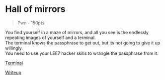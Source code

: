 # Hall of mirrors
> Pwn - 150pts

You find yourself in a maze of mirrors, and all you see is the endlessly repeating images of yourself and a terminal. \
The terminal knows the passphrase to get out, but its not going to give it up willingly. \
You need to use your LEE7 hacker skills to wrangle the passphrase from it.

[Terminal](./terminal)

[Writeup](./writeup.md)
